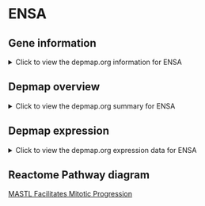 <h1>ENSA</h1>

<h2>Gene information</h2>
<details>
  <summary>Click to view the depmap.org information for ENSA</summary>
  <iframe src="https://depmap.org/portal/gene/ENSA?tab=about" style="border:none;width:100%;height:800px"></iframe>
</details>

<h2>Depmap overview</h2>
<details>
  <summary>Click to view the depmap.org summary for ENSA</summary>
  <iframe src="https://depmap.org/portal/gene/ENSA?tab=overview" style="border:none;width:100%;height:800px"></iframe>
</details>

<h2>Depmap expression</h2>
<details>
  <summary>Click to view the depmap.org expression data for ENSA</summary>
  <iframe src="https://depmap.org/portal/gene/ENSA?tab=characterization" style="border:none;width:100%;height:800px"></iframe>
</details>



<h2>Reactome Pathway diagram</h2>
<a href="https://reactome.org/PathwayBrowser/#/R-HSA-2465910">MASTL Facilitates Mitotic Progression</a>



